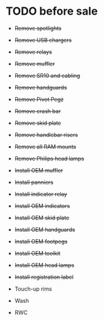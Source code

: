 # TODO before sale

* ~~Remove spotlights~~

* ~~Remove USB chargers~~

* ~~Remove relays~~

* ~~Remove muffler~~

* ~~Remove SR10 and cabling~~

* ~~Remove handguards~~

* ~~Remove Pivot Pegz~~

* ~~Remove crash bar~~

* ~~Remove skid plate~~

* ~~Remove handlebar risers~~

* ~~Remove all RAM mounts~~

* ~~Remove Philips head lamps~~

* ~~Install OEM muffler~~

* ~~Install panniers~~

* ~~Install indicator relay~~

* ~~Install OEM indicators~~

* ~~Install OEM skid plate~~

* ~~Install OEM handguards~~

* ~~Install OEM footpegs~~

* ~~Install OEM toolkit~~

* ~~Install OEM head lamps~~

* ~~Install registration label~~

* Touch-up rims

* Wash

* RWC

